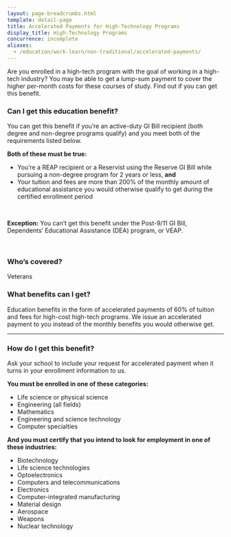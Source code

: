 ```yaml
---
layout: page-breadcrumbs.html
template: detail-page
title: Accelerated Payments for High-Technology Programs
display_title: High-Technology Programs
concurrence: incomplete
aliases:
  - /education/work-learn/non-traditional/accelerated-payments/
---
```


<div class="va-introtext">

Are you enrolled in a high-tech program with the goal of working in a high-tech industry? You may be able to get a lump-sum payment to cover the higher per-month costs for these courses of study. Find out if you can get this benefit.

</div>


<div class="feature" markdown="1">

### Can I get this education benefit?
You can get this benefit if you’re an active-duty GI Bill recipient (both degree and non-degree programs qualify) and you meet both of the requirements listed below.

**Both of these must be true:**

-	You’re a REAP recipient or a Reservist using the Reserve GI Bill while pursuing a non-degree program for 2 years or less, **and**
-	Your tuition and fees are more than 200% of the monthly amount of educational assistance you would otherwise qualify to get during the certified enrollment period
<br />

**Exception:** 
You can’t get this benefit under the Post-9/11 GI Bill, Dependents’ Educational Assistance (DEA) program, or VEAP.

<br/>

### Who’s covered?
Veterans

</div>

### What benefits can I get?

Education benefits in the form of accelerated payments of 60% of tuition and fees for high-cost high-tech programs. We issue an accelerated payment to you instead of the monthly benefits you would otherwise get. 


-----

### How do I get this benefit?

Ask your school to include your request for accelerated payment when it turns in your enrollment information to us. 

**You must be enrolled in one of these categories:**

-	Life science or physical science
-	Engineering (all fields)
-	Mathematics
-	Engineering and science technology
-	Computer specialties

**And you must certify that you intend to look for employment in one of these industries:**

- Biotechnology
- Life science technologies
- Optoelectronics
- Computers and telecommunications
- Electronics
- Computer-integrated manufacturing
- Material design
- Aerospace
- Weapons
- Nuclear technology
